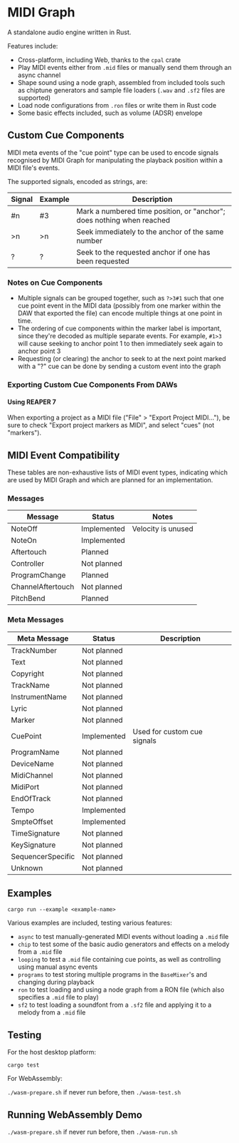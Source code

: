 
# MIDI Graph

A standalone audio engine written in Rust.

Features include:
- Cross-platform, including Web, thanks to the `cpal` crate
- Play MIDI events either from `.mid` files or manually send them through an async channel
- Shape sound using a node graph, assembled from included tools such as chiptune generators
  and sample file loaders (`.wav` and `.sf2` files are supported)
- Load node configurations from `.ron` files or write them in Rust code
- Some basic effects included, such as volume (ADSR) envelope

## Custom Cue Components

MIDI meta events of the "cue point" type can be used to encode signals recognised by MIDI Graph
for manipulating the playback position within a MIDI file's events.

The supported signals, encoded as strings, are:

| Signal | Example | Description |
| --- | --- | --- |
| #n | #3 | Mark a numbered time position, or "anchor"; does nothing when reached |
| >n | >n | Seek immediately to the anchor of the same number |
| ? | ? | Seek to the requested anchor if one has been requested |

### Notes on Cue Components

- Multiple signals can be grouped together, such as `?>3#1` such that one cue point event in the
  MIDI data (possibly from one marker within the DAW that exported the file) can encode multiple
  things at one point in time.
- The ordering of cue components within the marker label is important, since they're decoded as
  multiple separate events. For example, `#1>3` will cause seeking to anchor point 1 to then
  immediately seek again to anchor point 3
- Requesting (or clearing) the anchor to seek to at the next point marked with a "?" cue can be
  done by sending a custom event into the graph

### Exporting Custom Cue Components From DAWs

#### Using REAPER 7

When exporting a project as a MIDI file ("File" > "Export Project MIDI..."), be sure to check
"Export project markers as MIDI", and select "cues" (not "markers").

## MIDI Event Compatibility

These tables are non-exhaustive lists of MIDI event types, indicating which are used by MIDI
Graph and which are planned for an implementation.

### Messages

| Message | Status | Notes |
| --- | --- | --- |
| NoteOff | Implemented | Velocity is unused |
| NoteOn | Implemented |  |
| Aftertouch | Planned |  |
| Controller | Not planned |  |
| ProgramChange | Planned |  |
| ChannelAftertouch | Not planned |  |
| PitchBend | Planned |  |

### Meta Messages

| Meta Message | Status | Description |
| --- | --- | --- |
| TrackNumber | Not planned |  |
| Text | Not planned |  |
| Copyright | Not planned |  |
| TrackName | Not planned |  |
| InstrumentName | Not planned |  |
| Lyric | Not planned |  |
| Marker | Not planned |  |
| CuePoint | Implemented | Used for custom cue signals |
| ProgramName | Not planned |  |
| DeviceName | Not planned |  |
| MidiChannel | Not planned |  |
| MidiPort | Not planned |  |
| EndOfTrack | Not planned |  |
| Tempo | Implemented |  |
| SmpteOffset | Implemented |  |
| TimeSignature | Not planned |  |
| KeySignature | Not planned |  |
| SequencerSpecific | Not planned |  |
| Unknown | Not planned |  |

## Examples

`cargo run --example <example-name>`

Various examples are included, testing various features:
- `async` to test manually-generated MIDI events without loading a `.mid` file
- `chip` to test some of the basic audio generators and effects on a melody from a `.mid` file
- `looping` to test a `.mid` file containing cue points, as well as controlling using manual async events
- `programs` to test storing multiple programs in the `BaseMixer`'s and changing during playback
- `ron` to test loading and using a node graph from a RON file (which also specifies a `.mid` file to play)
- `sf2` to test loading a soundfont from a `.sf2` file and applying it to a melody from a `.mid` file

## Testing

For the host desktop platform:

`cargo test`

For WebAssembly:

`./wasm-prepare.sh` if never run before, then
`./wasm-test.sh`

## Running WebAssembly Demo

`./wasm-prepare.sh` if never run before, then
`./wasm-run.sh`

